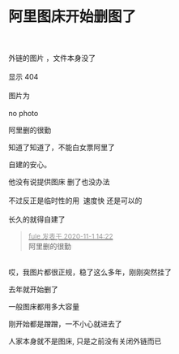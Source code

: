 # 阿里图床开始删图了


<br />
<br />
外链的图片 ，文件本身没了<br />
<br />
显示 404<br />
<br />
图片为<br />
<br />
no photo

<img src="static/image/smiley/yct/011.gif" smilieid="33" border="0" alt="" />阿里删的很勤

知道了知道了，不能白女票阿里了

自建的安心。<img id="aimg_AbBoO" onclick="zoom(this, this.src, 0, 0, 0)" class="zoom" src="https://cdn.jsdelivr.net/gh/hishis/forum-master/public/images/patch.gif" onmouseover="img_onmouseoverfunc(this)" onload="thumbImg(this)" border="0" alt="" />

他没有说提供图床 删了也没办法<br />
<br />
不过反正是临时性的用&nbsp;&nbsp;速度快 还是可以的<br />
<br />
长久的就得自建了

<div class="quote"><blockquote><font size="2"><a href="https://www.hostloc.com/forum.php?mod=redirect&amp;goto=findpost&amp;pid=9384858&amp;ptid=760952" target="_blank"><font color="#999999">fule 发表于 2020-11-1 14:22</font></a></font><br />
阿里删的很勤</blockquote></div><br />
哎，我图片都很正规，稳了这么多年，刚刚突然挂了

去年就开始删了

一般图床都用多大容量

刚开始都是蹭蹭，一不小心就进去了 <img src="static/image/smiley/default/lol.gif" smilieid="12" border="0" alt="" />

人家本身就不是图床, 只是之前没有关闭外链而已
